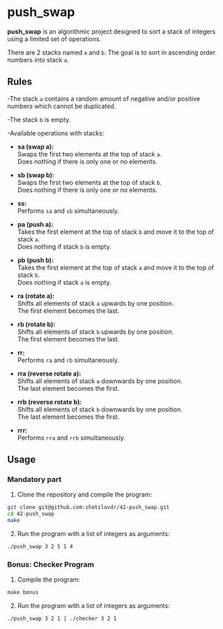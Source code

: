 # push_swap

**push_swap** is an algorithmic project designed to sort a stack of integers using a limited set of operations.

There are 2 stacks named `a` and `b`. The goal is to sort in ascending order numbers into stack `a`.

## Rules

-The stack `a` contains a random amount of negative and/or positive numbers which cannot be duplicated.  

-The stack `b` is empty.  

-Available operations with stacks:

- **sa (swap a):**  
  Swaps the first two elements at the top of stack `a`.  
  Does nothing if there is only one or no elements.

- **sb (swap b):**  
  Swaps the first two elements at the top of stack `b`.  
  Does nothing if there is only one or no elements.

- **ss:**  
  Performs `sa` and `sb` simultaneously.

- **pa (push a):**  
  Takes the first element at the top of stack `b` and move it to the top of stack `a`.  
  Does nothing if stack `b` is empty.

- **pb (push b):**  
  Takes the first element at the top of stack `a` and move it to the top of stack `b`.  
  Does nothing if stack `a` is empty.

- **ra (rotate a):**  
  Shifts all elements of stack `a` upwards by one position.  
  The first element becomes the last.

- **rb (rotate b):**  
  Shifts all elements of stack `b` upwards by one position.  
  The first element becomes the last.

- **rr:**  
  Performs `ra` and `rb` simultaneously.

- **rra (reverse rotate a):**  
  Shifts all elements of stack `a` downwards by one position.  
  The last element becomes the first.

- **rrb (reverse rotate b):**  
  Shifts all elements of stack `b` downwards by one position.  
  The last element becomes the first.

- **rrr:**  
  Performs `rra` and `rrb` simultaneously.


## Usage

### Mandatory part

1.  Clone the repository and compile the program:
   ```bash
   git clone git@github.com:shatilovdr/42-push_swap.git
   cd 42-push_swap
   make
   ```
2.  Run the program with a list of integers as arguments:
   ```bash
   ./push_swap 3 2 5 1 4
   ```
### Bonus: Checker Program
1.  Compile the program:
   ```bash
   make bonus
   ```
2.  Run the program with a list of integers as arguments:
   ```bash
   ./push_swap 3 2 1 | ./checker 3 2 1
   ```
   
